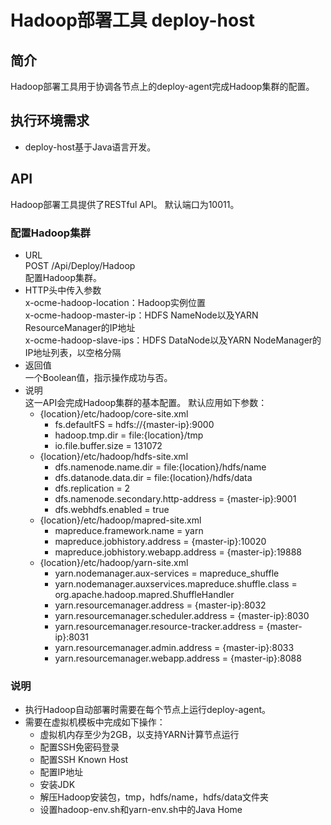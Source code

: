 # Hadoop部署工具 deploy-host
## 简介
Hadoop部署工具用于协调各节点上的deploy-agent完成Hadoop集群的配置。

## 执行环境需求
* deploy-host基于Java语言开发。

## API
Hadoop部署工具提供了RESTful API。
默认端口为10011。

### 配置Hadoop集群
* URL  
POST /Api/Deploy/Hadoop  
配置Hadoop集群。
* HTTP头中传入参数  
x-ocme-hadoop-location：Hadoop实例位置  
x-ocme-hadoop-master-ip：HDFS NameNode以及YARN ResourceManager的IP地址  
x-ocme-hadoop-slave-ips：HDFS DataNode以及YARN NodeManager的IP地址列表，以空格分隔
* 返回值  
一个Boolean值，指示操作成功与否。  
* 说明  
这一API会完成Hadoop集群的基本配置。
默认应用如下参数：
    * \{location\}/etc/hadoop/core-site.xml
        * fs.defaultFS = hdfs://\{master-ip\}:9000
        * hadoop.tmp.dir = file:\{location\}/tmp
        * io.file.buffer.size = 131072
    *  \{location\}/etc/hadoop/hdfs-site.xml
        * dfs.namenode.name.dir = file:\{location\}/hdfs/name
        * dfs.datanode.data.dir = file:\{location\}/hdfs/data
        * dfs.replication = 2
        * dfs.namenode.secondary.http-address = \{master-ip\}:9001
        * dfs.webhdfs.enabled = true
    * \{location\}/etc/hadoop/mapred-site.xml
        * mapreduce.framework.name = yarn
        * mapreduce.jobhistory.address = \{master-ip\}:10020
        * mapreduce.jobhistory.webapp.address = \{master-ip\}:19888
    * \{location\}/etc/hadoop/yarn-site.xml
        * yarn.nodemanager.aux-services = mapreduce_shuffle
        * yarn.nodemanager.auxservices.mapreduce.shuffle.class = org.apache.hadoop.mapred.ShuffleHandler
        * yarn.resourcemanager.address = \{master-ip\}:8032
        * yarn.resourcemanager.scheduler.address = \{master-ip\}:8030
        * yarn.resourcemanager.resource-tracker.address = \{master-ip\}:8031
        * yarn.resourcemanager.admin.address = \{master-ip\}:8033
        * yarn.resourcemanager.webapp.address = \{master-ip\}:8088

### 说明
* 执行Hadoop自动部署时需要在每个节点上运行deploy-agent。
* 需要在虚拟机模板中完成如下操作：
    * 虚拟机内存至少为2GB，以支持YARN计算节点运行
    * 配置SSH免密码登录
    * 配置SSH Known Host
    * 配置IP地址
    * 安装JDK
    * 解压Hadoop安装包，tmp，hdfs/name，hdfs/data文件夹
    * 设置hadoop-env.sh和yarn-env.sh中的Java Home
